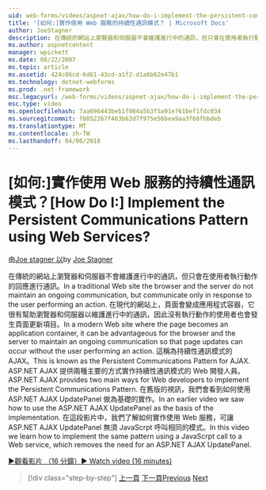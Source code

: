 ```yaml
---
uid: web-forms/videos/aspnet-ajax/how-do-i-implement-the-persistent-communications-pattern-using-web-services
title: '[如何:]實作使用 Web 服務的持續性通訊模式？ | Microsoft Docs'
author: JoeStagner
description: 在傳統的網站上瀏覽器和伺服器不會維護進行中的通訊，但只會在使用者執行動作的回應通訊...
ms.author: aspnetcontent
manager: wpickett
ms.date: 08/22/2007
ms.topic: article
ms.assetid: 424c06cd-6d61-43cd-a1f2-d1a6b62e47b1
ms.technology: dotnet-webforms
ms.prod: .net-framework
msc.legacyurl: /web-forms/videos/aspnet-ajax/how-do-i-implement-the-persistent-communications-pattern-using-web-services
msc.type: video
ms.openlocfilehash: 7aa696443beb1f084a5b3f5a91e761bef1fdc034
ms.sourcegitcommit: f8852267f463b62d7f975e56bea9aa3f68fbbdeb
ms.translationtype: MT
ms.contentlocale: zh-TW
ms.lasthandoff: 04/06/2018
---
```

<a name="how-do-i-implement-the-persistent-communications-pattern-using-web-services"></a><span data-ttu-id="5d41d-104">[如何:]實作使用 Web 服務的持續性通訊模式？</span><span class="sxs-lookup"><span data-stu-id="5d41d-104">[How Do I:] Implement the Persistent Communications Pattern using Web Services?</span></span>
====================
<span data-ttu-id="5d41d-105">由[Joe stagner 以](https://github.com/JoeStagner)</span><span class="sxs-lookup"><span data-stu-id="5d41d-105">by [Joe Stagner](https://github.com/JoeStagner)</span></span>

<span data-ttu-id="5d41d-106">在傳統的網站上瀏覽器和伺服器不會維護進行中的通訊，但只會在使用者執行動作的回應進行通訊。</span><span class="sxs-lookup"><span data-stu-id="5d41d-106">In a traditional Web site the browser and the server do not maintain an ongoing communication, but communicate only in response to the user performing an action.</span></span> <span data-ttu-id="5d41d-107">在現代的網站上，頁面會變成應用程式容器，它很有幫助瀏覽器和伺服器以維護進行中的通訊，因此沒有執行動作的使用者也會發生頁面更新項目。</span><span class="sxs-lookup"><span data-stu-id="5d41d-107">In a modern Web site where the page becomes an application container, it can be advantageous for the browser and the server to maintain an ongoing communication so that page updates can occur without the user performing an action.</span></span> <span data-ttu-id="5d41d-108">這稱為持續性通訊模式的 AJAX。</span><span class="sxs-lookup"><span data-stu-id="5d41d-108">This is known as the Persistent Communications Pattern for AJAX.</span></span> <span data-ttu-id="5d41d-109">ASP.NET AJAX 提供兩種主要的方式實作持續性通訊模式的 Web 開發人員。</span><span class="sxs-lookup"><span data-stu-id="5d41d-109">ASP.NET AJAX provides two main ways for Web developers to implement the Persistent Communications Pattern.</span></span> <span data-ttu-id="5d41d-110">在舊版的視訊，我們會看到如何使用 ASP.NET AJAX UpdatePanel 做為基礎的實作。</span><span class="sxs-lookup"><span data-stu-id="5d41d-110">In an earlier video we saw how to use the ASP.NET AJAX UpdatePanel as the basis of the implementation.</span></span> <span data-ttu-id="5d41d-111">在這段影片中，我們了解如何實作使用 Web 服務，可讓 ASP.NET AJAX UpdatePanel 無須 JavaScrpt 呼叫相同的模式。</span><span class="sxs-lookup"><span data-stu-id="5d41d-111">In this video we learn how to implement the same pattern using a JavaScrpt call to a Web service, which removes the need for an ASP.NET AJAX UpdatePanel.</span></span>

[<span data-ttu-id="5d41d-112">&#9654;觀看影片 （16 分鐘）</span><span class="sxs-lookup"><span data-stu-id="5d41d-112">&#9654; Watch video (16 minutes)</span></span>](https://channel9.msdn.com/Blogs/ASP-NET-Site-Videos/how-do-i-implement-the-persistent-communications-pattern-using-web-services)

> [!div class="step-by-step"]
> <span data-ttu-id="5d41d-113">[上一頁](how-do-i-localize-an-aspnet-ajax-application.md)
> [下一頁](how-do-i-trigger-an-updatepanel-refresh-from-a-dropdownlist-control.md)</span><span class="sxs-lookup"><span data-stu-id="5d41d-113">[Previous](how-do-i-localize-an-aspnet-ajax-application.md)
[Next](how-do-i-trigger-an-updatepanel-refresh-from-a-dropdownlist-control.md)</span></span>

